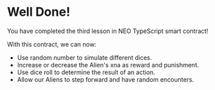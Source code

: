 # Well Done! 

You have completed the third lesson in NEO TypeScript smart contract! 

With this contract, we can now: 

- Use random number to simulate different dices.
- Increase or decrease the Alien's xna as reward and punishment.
- Use dice roll to determine the result of an action.
- Allow our Aliens to step forward and have random encounters.